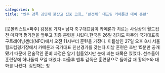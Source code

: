 ```yaml
---
categories: h
title: "벤투 감독 김민재 붙잡고 집중 코칭… ‘완전체’ 대표팀 카메룬전 대비 훈련"
---
```

[풋볼리스트=파주] 김정용 기자= 남자 축구대표팀이 카메룬과 치르는 사실상의 월드컵 전 마지막 평가전을 앞두고 최종 훈련을 치렀다.한국은 26일 경기도 파주의 국가대표축구트레이닝센터(NFC)에서 오전 11시부터 훈련을 가졌다. 이튿날인 27일 오후 8시 서울 월드컵경기장에서 카메룬과 국가대표 친선경기를 갖는다.이날 훈련은 초반 15분만 공개됐기 때문에 전술적인 준비 과정은 알기 힘들었지만 눈에 띄는 대목은 있었다. 선수들이 훈련장에 하나둘씩 모일 때였다. 파울루 벤투 감독은 훈련장으로 들어갈 때 황의조와 대화를 나눴다. 김민재는 청